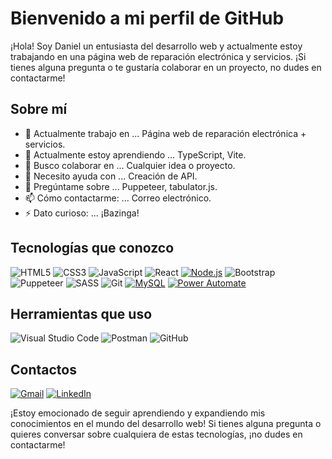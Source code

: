 # Bienvenido a mi perfil de GitHub

¡Hola! Soy Daniel un entusiasta del desarrollo web y actualmente estoy trabajando en una página web de reparación electrónica y servicios. ¡Si tienes alguna pregunta o te gustaría colaborar en un proyecto, no dudes en contactarme!

## Sobre mí
- 🔭 Actualmente trabajo en ... Página web de reparación electrónica + servicios.
- 🌱 Actualmente estoy aprendiendo ... TypeScript, Vite.
- 👯 Busco colaborar en ... Cualquier idea o proyecto.
- 🤔 Necesito ayuda con ... Creación de API.
- 💬 Pregúntame sobre ... Puppeteer, tabulator.js.
- 📫 Cómo contactarme: ... Correo electrónico.
- ⚡ Dato curioso: ... ¡Bazinga!

## Tecnologías que conozco ##

![HTML5](https://img.shields.io/badge/HTML5-E34F26?style=flat-square&logo=html5&logoColor=white)
![CSS3](https://img.shields.io/badge/CSS3-1572B6?style=flat-square&logo=css3&logoColor=white)
![JavaScript](https://img.shields.io/badge/JavaScript-F7DF1E?style=flat-square&logo=javascript&logoColor=black)
![React](https://img.shields.io/badge/React-61DAFB?style=flat-square&logo=react&logoColor=black)
[![Node.js](https://img.shields.io/badge/Node.js-339933?style=flat-square&logo=node.js&logoColor=white)](#)
![Bootstrap](https://img.shields.io/badge/Bootstrap-563D7C?style=flat-square&logo=bootstrap&logoColor=white)
![Puppeteer](https://img.shields.io/badge/Puppeteer-40B5A4?style=flat-square&logoColor=white)
![SASS](https://img.shields.io/badge/SASS-CC6699?style=flat-square&logo=sass&logoColor=white)
![Git](https://img.shields.io/badge/Git-F05032?style=flat-square&logo=git&logoColor=white)
[![MySQL](https://img.shields.io/badge/MySQL-4479A1?style=flat-square&logo=mysql&logoColor=white)](#)
[![Power Automate](https://img.shields.io/badge/Power%20Automate-2E77BC?style=flat-square&logo=microsoft%20power%20automate&logoColor=white)](#)

## Herramientas que uso

![Visual Studio Code](https://img.shields.io/badge/Visual%20Studio%20Code-007ACC?style=flat-square&logo=visual-studio-code&logoColor=white)
![Postman](https://img.shields.io/badge/Postman-FF6C37?style=flat-square&logo=postman&logoColor=white)
![GitHub](https://img.shields.io/badge/GitHub-181717?style=flat-square&logo=github&logoColor=white)

## Contactos

[![Gmail](https://img.shields.io/badge/Gmail-D14836?style=flat-square&logo=gmail&logoColor=white)](mailto:dchamizo9108@gmail.com)
[![LinkedIn](https://img.shields.io/badge/LinkedIn-0A66C2?style=flat-square&logo=linkedin&logoColor=white)](https://www.linkedin.com/in/daniel-antonio-chamizo-mendez-487096236/)




¡Estoy emocionado de seguir aprendiendo y expandiendo mis conocimientos en el mundo del desarrollo web! Si tienes alguna pregunta o quieres conversar sobre cualquiera de estas tecnologías, ¡no dudes en contactarme!

